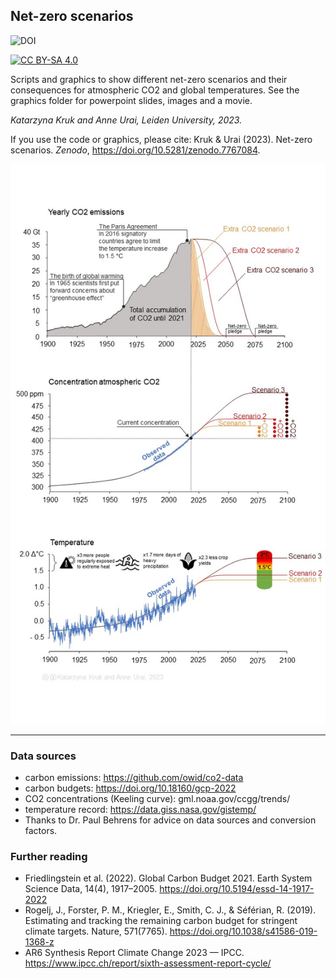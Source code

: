 ##  Net-zero scenarios

![DOI](https://zenodo.org/badge/574547375.svg)

[![CC BY-SA 4.0][cc-by-sa-image]][cc-by-sa]

Scripts and graphics to show different net-zero scenarios and their consequences for atmospheric CO2 and global temperatures. See the graphics folder for powerpoint slides, images and a movie.

_Katarzyna Kruk and Anne Urai, Leiden University, 2023._

If you use the code or graphics, please cite: Kruk & Urai (2023). Net-zero scenarios. _Zenodo_, https://doi.org/10.5281/zenodo.7767084.

![example image](graphics/netzero_scenarios_KrukUrai_Shade_Annotations.JPG)

---

### Data sources
- carbon emissions: https://github.com/owid/co2-data
- carbon budgets: https://doi.org/10.18160/gcp-2022
- CO2 concentrations (Keeling curve): gml.noaa.gov/ccgg/trends/ 
- temperature record: https://data.giss.nasa.gov/gistemp/
- Thanks to Dr. Paul Behrens for advice on data sources and conversion factors.

### Further reading
- Friedlingstein et al. (2022). Global Carbon Budget 2021. Earth System Science Data, 14(4), 1917–2005. https://doi.org/10.5194/essd-14-1917-2022
- Rogelj, J., Forster, P. M., Kriegler, E., Smith, C. J., & Séférian, R. (2019). Estimating and tracking the remaining carbon budget for stringent climate targets. Nature, 571(7765). https://doi.org/10.1038/s41586-019-1368-z
- AR6 Synthesis Report Climate Change 2023 — IPCC. https://www.ipcc.ch/report/sixth-assessment-report-cycle/

[cc-by-sa]: http://creativecommons.org/licenses/by-sa/4.0/
[cc-by-sa-image]: https://licensebuttons.net/l/by-sa/4.0/88x31.png
[cc-by-sa-shield]: https://img.shields.io/badge/License-CC%20BY--SA%204.0-lightgrey.svg


